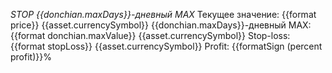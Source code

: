 *STOP {{donchian.maxDays}}-дневный MAX*
Текущее значение: {{format price}} {{asset.currencySymbol}}
{{donchian.maxDays}}-дневный MAX: {{format donchian.maxValue}} {{asset.currencySymbol}}
Stop-loss: {{format stopLoss}} {{asset.currencySymbol}}
Profit: {{formatSign (percent profit)}}%